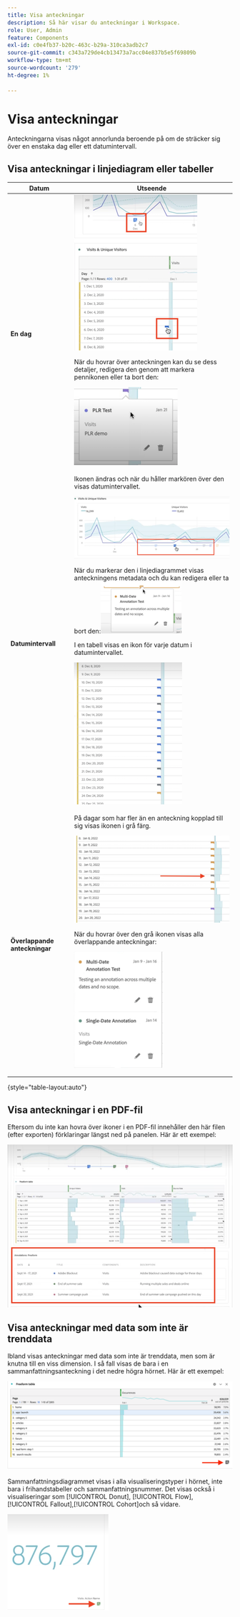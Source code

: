 ```yaml
---
title: Visa anteckningar
description: Så här visar du anteckningar i Workspace.
role: User, Admin
feature: Components
exl-id: c0e4fb37-b20c-463c-b29a-310ca3adb2c7
source-git-commit: c343a729de4cb13473a7acc04e837b5e5f69809b
workflow-type: tm+mt
source-wordcount: '279'
ht-degree: 1%

---
```


# Visa anteckningar

Anteckningarna visas något annorlunda beroende på om de sträcker sig över en enstaka dag eller ett datumintervall.

## Visa anteckningar i linjediagram eller tabeller

| Datum | Utseende |
| --- | --- |
| **En dag** | ![Visualisering av raddiagram med markerad anteckning](assets/single-day.png)<p>När du hovrar över anteckningen kan du se dess detaljer, redigera den genom att markera pennikonen eller ta bort den:<p> ![Anteckningsinformation med möjlighet att redigera eller ta bort anteckningen.](assets/hover.png) |
| **Datumintervall** | Ikonen ändras och när du håller markören över den visas datumintervallet.<p>![Anteckningsikon för datumintervall](assets/multi-day.png)<p>När du markerar den i linjediagrammet visas anteckningens metadata och du kan redigera eller ta bort den:![](assets/multi-hover.png)<p>I en tabell visas en ikon för varje datum i datumintervallet.<p>![](assets/multi-day-table.png) |
| **Överlappande anteckningar** | På dagar som har fler än en anteckning kopplad till sig visas ikonen i grå färg.<p>![Information om överlappande anteckningar  ](assets/grey.png)<p>När du hovrar över den grå ikonen visas alla överlappande anteckningar:<p>![](assets/overlap.png) |

{style="table-layout:auto"}

## Visa anteckningar i en PDF-fil

Eftersom du inte kan hovra över ikoner i en PDF-fil innehåller den här filen (efter exporten) förklaringar längst ned på panelen. Här är ett exempel:

![Markerad vy av en pdf-fil med förklaringar till anteckningar.](assets/ann-pdf.png)

## Visa anteckningar med data som inte är trenddata

Ibland visas anteckningar med data som inte är trenddata, men som är knutna till en viss dimension. I så fall visas de bara i en sammanfattningsanteckning i det nedre högra hörnet. Här är ett exempel:

![](assets/non-date.png)

Sammanfattningsdiagrammet visas i alla visualiseringstyper i hörnet, inte bara i frihandstabeller och sammanfattningsnummer. Det visas också i visualiseringar som [!UICONTROL Donut], [!UICONTROL Flow],[!UICONTROL Fallout],[!UICONTROL Cohort]och så vidare.

![Sammanfattningsdiagram i visualiseringar](assets/ann-summary.png)
